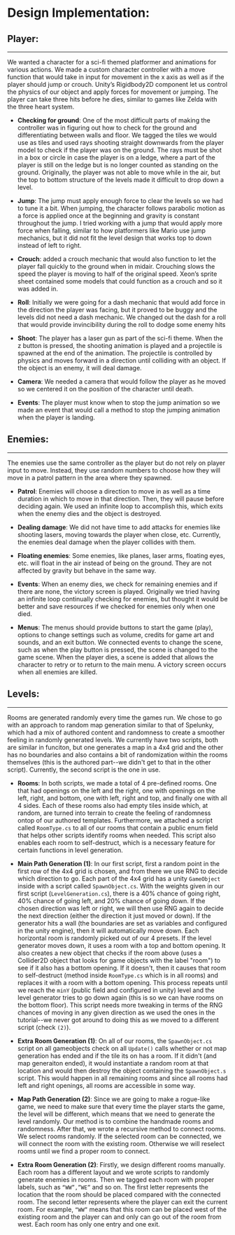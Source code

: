 # Design Implementation: 

## Player: 
-------------------------------------------------------------------------------------
We wanted a character for a sci-fi themed platformer and animations for various actions. We made a custom character controller with a move function that would take in input for movement in the x axis as well as if the player should jump or crouch. Unity’s Rigidbody2D component let us control the physics of our object and apply forces for movement or jumping. The player can take three hits before he dies, similar to games like Zelda with the three heart system.

 - **Checking for ground**: One of the most difficult parts of making the controller was in figuring out how to check for the ground and differentiating between walls and floor. We tagged the tiles we would use as tiles and used rays shooting straight downwards from the player model to check if the player was on the ground. The rays must be shot in a box or circle in case the player is on a ledge, where a part of the player is still on the ledge but is no longer counted as standing on the ground. Originally, the player was not able to move while in the air, but the top to bottom structure of the levels made it difficult to drop down a level. 
    
 - **Jump**: The jump must apply enough force to clear the levels so we had to tune it a bit. When jumping, the character follows parabolic motion as a force is applied once at the beginning and gravity is constant throughout the jump. I tried working with a jump that would apply more force when falling, similar to how platformers like Mario use jump mechanics, but it did not fit the level design that works top to down instead of left to right.
    
 - **Crouch**: added a crouch mechanic that would also function to let the player fall quickly to the ground when in midair. Crouching slows the speed the player is moving to half of the original speed. Xeon’s sprite sheet contained some models that could function as a crouch and so it was added in.
    
 - **Roll**: Initially we were going for a dash mechanic that would add force in the direction the player was facing, but it proved to be buggy and the levels did not need a dash mechanic. We changed out the dash for a roll that would provide invincibility during the roll to dodge some enemy hits
    
 - **Shoot**: The player has a laser gun as part of the sci-fi theme. When the z button is pressed, the shooting animation is played and a projectile is spawned at the end      of the animation. The projectile is controlled by physics and moves forward in a direction until colliding with an object. If the object is an enemy, it will deal damage. 
    
 - **Camera**: We needed a camera that would follow the player as he moved so we centered it on the position of the character until death.
    
 - **Events**: The player must know when to stop the jump animation so we made an event that would call a method to stop the jumping animation when the player is landing.

## Enemies: 
-------------------------------------------------------------------------------------
The enemies use the same controller as the player but do not rely on player input to move. Instead, they use random numbers to choose how they will move in a patrol pattern in the area where they spawned. 
    
 - **Patrol**: Enemies will choose a direction to move in as well as a time duration in which to move in that direction. Then, they will pause before deciding again. We used an infinite loop to accomplish this, which exits when the enemy dies and the object is destroyed.

 - **Dealing damage**: We did not have time to add attacks for enemies like shooting lasers, moving towards the player when close, etc. Currently, the enemies deal damage when the player collides with them.

 - **Floating enemies**: Some enemies, like planes, laser arms, floating eyes, etc. will float in the air instead of being on the ground. They are not affected by gravity but behave in the same way.
    
 - **Events**: When an enemy dies, we check for remaining enemies and if there are none, the victory screen is played. Originally we tried having an infinite loop continually checking for enemies, but thought it would be better and save resources if we checked for enemies only when one died.
    
 - **Menus**: The menus should provide buttons to start the game (play), options to change settings such as volume, credits for game art and sounds, and an exit button. We connected events to change the scene, such as when the play button is pressed, the scene is changed to the game scene. When the player dies, a scene is added that allows the character to retry or to return to the main menu. A victory screen occurs when all enemies are killed.

## Levels:
-------------------------------------------------------------------------------------
Rooms are generated randomly every time the games run. We chose to go with an approach to random map generation similar to that of Spelunky, which had a mix of authored content and randomness to create a smoother feeling in randomly generated levels. We currently have two scripts, both are similar in funciton, but one generates a map in a 4x4 grid and the other has no boundaries and also contains a bit of randomization within the rooms themselves (this is the authored part--we didn't get to that in the other script). Currently, the second script is the one in use.

 - **Rooms**: In both scripts, we made a total of 4 pre-defined rooms. One that had openings on the left and the right, one with openings on the left, right, and bottom, one with left, right and top, and finally one with all 4 sides. Each of these rooms also had empty tiles inside which, at random, are turned into terrain to create the feeling of randomness ontop of our authored templates. Furthermore, we attached a script called `RoomType.cs` to all of our rooms that contain a public enum field that helps other scripts identify rooms when needed. This script also enables each room to self-destruct, which is a necessary feature for certain functions in level generation.
 
 - **Main Path Generation (1)**: In our first script, first a random point in the first row of the 4x4 grid is chosen, and from there we use RNG to decide which direction to go. Each part of the 4x4 grid has a unity `GameObject` inside with a script called `SpawnObject.cs`. With the weights given in our first script (`LevelGeneration.cs`), there is a 40% chance of going right, 40% chance of going left, and 20% chance of going down. If the chosen direction was left or right, we will then use RNG again to decide the next direction (either the direction it just moved or down). If the generator hits a wall (the boundaries are set as variables and configured in the unity engine), then it will automatically move down. Each horizontal room is randomly picked out of our 4 presets. If the level generator moves down, it uses a room with a top and bottom opening. It also creates a new object that checks if the room above (uses a Collider2D object that looks for game objects with the label "room") to see if it also has a bottom opening. If it doesn't, then it causes that room to self-destruct (method inside `RoomType.cs` which is in all rooms) and replaces it with a room with a bottom opening. This process repeats until we reach the `minY` (public field and configured in unity) level and the level generator tries to go down again (this is so we can have rooms on the bottom floor). This script needs more tweaking in terms of the RNG chances of moving in any given direction as we used the ones in the tutorial--we never got around to doing this as we moved to a different script (check `(2)`).

 - **Extra Room Generation (1)**: On all of our rooms, the `SpawnObject.cs` script on all gameobjects check on all `Update()` calls whether or not map generation has ended and if the tile its on has a room. If it didn't (and map generaiton ended), it would instantiate a random room at that location and would then destroy the object containing the `SpawnObject.s` script. This would happen in all remaining rooms and since all rooms had left and right openings, all rooms are accessible in some way.

 - **Map Path Generation (2)**: Since we are going to make a rogue-like game, we need to make sure that every time the player starts the game, the level will be different, which means that we need to generate the level randomly. Our method is to combine the handmade rooms and randomness.  After that, we wrote a recursive method to connect rooms. We select rooms randomly. If the selected room can be connected, we will connect the room with the existing room. Otherwise we will reselect rooms until we find a proper room to connect.

 
 - **Extra Room Generation (2)**: Firstly, we design different rooms manually. Each room has a different layout and we wrote scripts to randomly generate enemies in rooms. Then we tagged each room with proper labels, such as `“WW”,”WE”` and so on. The first letter represents the location that the room should be placed compared with the connected room. The second letter represents where the player can exit the current room. For example, `“WW”` means that this room can be placed west of the existing room and the player can and only can go out of  the room from west. Each room has only one entry and one exit.
